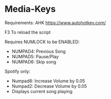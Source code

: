 # Media-Keys
Requirements: AHK
https://www.autohotkey.com/

F3 To reload the script

Requires NUMLOCK to be ENABLED:
- NUMPAD4: Previous Song
- NUMPAD5: Pause/Play
- NUMPAD6: Skip song

Spotify only:
- Numpad8: Increase Volume by 0.05
- Numpad2: Decrease Volume by 0.05
- Displays current song playing
